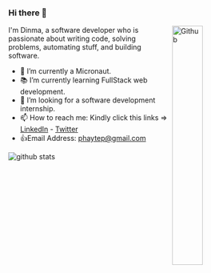 ### Hi there 👋

<img width="35%" align="right" alt="Github" src="https://user-images.githubusercontent.com/48678280/88862734-4903af80-d201-11ea-968b-9c939d88a37c.gif" />

I'm Dinma, a software developer who is passionate about writing code, solving problems, automating stuff, and building software.

- 🔭 I’m currently a Micronaut.
- 📚 I’m currently learning FullStack web development.
- 👯 I’m looking for a software development internship. 
- 📫 How to reach me: Kindly click this links => [LinkedIn](https://www.linkedin.com/in/chidinma-faith-544777200/) - [Twitter](https://twitter.com/p_phayte)
- :+1:Email Address: phaytep@gmail.com

![github stats](https://github-readme-stats.vercel.app/api?username=Dinma-Faith&show_icons=true)
